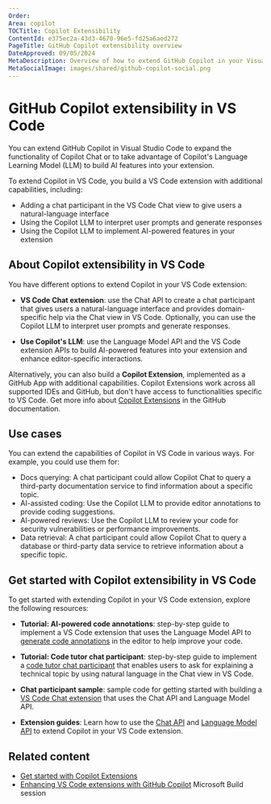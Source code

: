 ```yaml
---
Order:
Area: copilot
TOCTitle: Copilot Extensibility
ContentId: e375ec2a-43d3-4670-96e5-fd25a6aed272
PageTitle: GitHub Copilot extensibility overview
DateApproved: 09/05/2024
MetaDescription: Overview of how to extend GitHub Copilot in your Visual Studio Code extension by using the Chat API or Language Model API.
MetaSocialImage: images/shared/github-copilot-social.png
---
```

# GitHub Copilot extensibility in VS Code

You can extend GitHub Copilot in Visual Studio Code to expand the functionality of Copilot Chat or to take advantage of Copilot's Language Learning Model (LLM) to build AI features into your extension.

To extend Copilot in VS Code, you build a VS Code extension with additional capabilities, including:

- Adding a chat participant in the VS Code Chat view to give users a natural-language interface
- Using the Copilot LLM to interpret user prompts and generate responses
- Using the Copilot LLM to implement AI-powered features in your extension

## About Copilot extensibility in VS Code

You have different options to extend Copilot in your VS Code extension:

- **VS Code Chat extension**: use the Chat API to create a chat participant that gives users a natural-language interface and provides domain-specific help via the Chat view in VS Code. Optionally, you can use the Copilot LLM to interpret user prompts and generate responses.

- **Use Copilot's LLM**: use the Language Model API and the VS Code extension APIs to build AI-powered features into your extension and enhance editor-specific interactions.

Alternatively, you can also build a **Copilot Extension**, implemented as a GitHub App with additional capabilities. Copilot Extensions work across all supported IDEs and GitHub, but don't have access to functionalities specific to VS Code. Get more info about [Copilot Extensions](https://docs.github.com/en/copilot/building-copilot-extensions/about-building-copilot-extensions) in the GitHub documentation.

## Use cases

You can extend the capabilities of Copilot in VS Code in various ways. For example, you could use them for:

- Docs querying: A chat participant could allow Copilot Chat to query a third-party documentation service to find information about a specific topic.
- AI-assisted coding: Use the Copilot LLM to provide editor annotations to provide coding suggestions.
- AI-powered reviews: Use the Copilot LLM to review your code for security vulnerabilities or performance improvements.
- Data retrieval: A chat participant could allow Copilot Chat to query a database or third-party data service to retrieve information about a specific topic.

## Get started with Copilot extensibility in VS Code

To get started with extending Copilot in your VS Code extension, explore the following resources:

- **Tutorial: AI-powered code annotations**: step-by-step guide to implement a VS Code extension that uses the Language Model API to [generate code annotations](/api/extension-guides/language-model-tutorial.md) in the editor to help improve your code.

- **Tutorial: Code tutor chat participant**: step-by-step guide to implement a [code tutor chat participant](/api/extension-guides/chat-tutorial.md) that enables users to ask for explaining a technical topic by using natural language in the Chat view in VS Code.

- **Chat participant sample**: sample code for getting started with building a [VS Code Chat extension](https://github.com/microsoft/vscode-extension-samples/tree/main/chat-sample) that uses the Chat API and Language Model API.

- **Extension guides**: Learn how to use the [Chat API](/api/extension-guides/chat.md) and [Language Model API](/api/extension-guides/language-model.md) to extend Copilot in your VS Code extension.

## Related content

- [Get started with Copilot Extensions](https://github.com/features/copilot/extensions)
- [Enhancing VS Code extensions with GitHub Copilot](https://www.youtube.com/watch?v=YI7kjWzIiTM) Microsoft Build session
